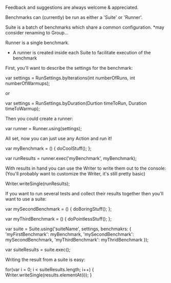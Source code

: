 Feedback and suggestions are always welcome & appreciated.

Benchmarks can (currently) be run as either a 'Suite' or 'Runner'.

Suite is a batch of benchmarks which share a common configuration. *may consider renaming to Group...

Runner is a single benchmark.
- A runner is created inside each Suite to facilitate execution of the benchmark


First, you'll want to describe the settings for the benchmark:

var settings = RunSettings.byIterations(int numberOfRuns, int numberOfWarmups);

or

var settings = RunSettings.byDuration(Durtion timeToRun, Duration timeToWarmup);


Then you could create a runner:

var runner = Runner.using(settings);


All set, now you can just use any Action and run it!

var myBenchmark = () {
	doCoolStuff();
};

var runResults = runner.exec('myBenchmark', myBenchmark);

With results in hand you can use the Writer to write them out to the console:
(You'll probably want to customize the Writer, it's still pretty basic)

Writer.writeSingle(runResults);


If you want to run several tests and collect their results together then 
you'll want to use a suite:

var mySecondBenchmark = () {
	doBoringStuff();
};

var myThirdBenchmark = () {
	doPointlessStuff();
};

var suite = Suite.using('suiteName', settings,
	benchmakrs: {
		'myFirstBenchmark': myBenchmark,
		'mySecondBenchmark': mySecondBenchmark,
		'myThirdBenchmark': myThridBenchmark
	});

var suiteResults = suite.exec();

Writing the result from a suite is easy:

for(var i = 0; i < suiteResults.length; i++) {
	Writer.writeSingle(results.elementAt(i));
}



